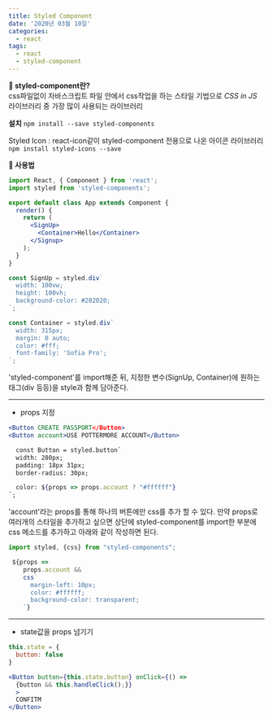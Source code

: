 ```yaml
---
title: Styled Component
date: '2020년 03월 10일'
categories:
  - react
tags:
  - react
  - styled-component
---
```


**👀 styled-component란?**
</br>
css파일없이 자바스크립트 파일 안에서 css작업을 하는 스타일 기법으로 _CSS in JS_ 라이브러리 중 가장 많이 사용되는 라이브러리

**설치**
`npm install --save styled-components`

Styled Icon : react-icon같이 styled-component 전용으로 나온 아이콘 라이브러리
`npm install styled-icons --save`

**🤔 사용법**

```jsx
import React, { Component } from 'react';
import styled from 'styled-components';

export default class App extends Component {
  render() {
    return (
      <SignUp>
        <Container>Hello</Container>
      </Signup>
    );
  }
}

const SignUp = styled.div`
  width: 100vw;
  height: 100vh;
  background-color: #202020;
`;

const Container = styled.div`
  width: 315px;
  margin: 0 auto;
  color: #fff;
  font-family: 'Sofia Pro';
`;
```

'styled-component'를 import해준 뒤, 지정한 변수(SignUp, Container)에 원하는 태그(div 등등)을 style과 함께 담아준다.

---

- props 지정

```jsx
<Button CREATE PASSPORT</Button>
<Button account>USE POTTERMORE ACCOUNT</Button>

  const Button = styled.button`
  width: 280px;
  padding: 18px 31px;
  border-radius: 30px;

  color: ${props => props.account ? "#ffffff"}
`;
```

'account'라는 props를 통해 하나의 버튼에만 css를 추가 할 수 있다. 만약 props로 여러개의 스타일을 추가하고 싶으면 상단에 styled-component를 import한 부분에 css 메소드를 추가하고 아래와 같이 작성하면 된다.

```jsx
import styled, {css} from "styled-components";

 ${props =>
    props.account &&
    css`
      margin-left: 10px;
      color: #ffffff;
      background-color: transparent;
    `}
```

---

- state값을 props 넘기기

```jsx
this.state = {
  button: false
}

<Button button={this.state.button} onClick={() =>
  {button && this.handleClick();}}
  >
  CONFITM
</Button>
```
